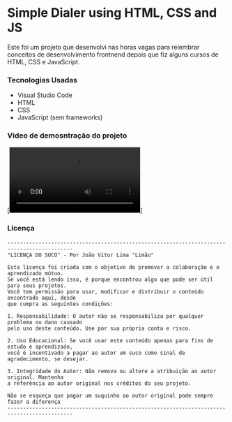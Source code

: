# Simple Dialer using HTML, CSS and JS

Este foi um projeto que desenvolvi nas horas vagas para relembrar conceitos de desenvolvimento frontnend depois que fiz alguns cursos de HTML, CSS e JavaScript.

### Tecnologias Usadas

- Visual Studio Code
- HTML
- CSS
- JavaScript (sem frameworks)

### Video de demosntração do projeto

[![Video demo](/demos/project-demo.mp4)]

### Licença

```
-------------------------------------------------------------------------------------------
"LICENÇA DO SUCO" - Por João Vitor Lima "Limão"

Esta licença foi criada com o objetivo de promover a colaboração e o aprendizado mútuo. 
Se você está lendo isso, é porque encontrou algo que pode ser útil para seus projetos. 
Você tem permissão para usar, modificar e distribuir o conteúdo encontrado aqui, desde 
que cumpra as seguintes condições:

1. Responsabilidade: O autor não se responsabiliza por qualquer problema ou dano causado 
pelo uso deste conteúdo. Use por sua própria conta e risco.

2. Uso Educacional: Se você usar este conteúdo apenas para fins de estudo e aprendizado, 
você é incentivado a pagar ao autor um suco como sinal de agradecimento, se desejar.

3. Integridade do Autor: Não remova ou altere a atribuição ao autor original. Mantenha 
a referência ao autor original nos créditos do seu projeto.

Não se esqueça que pagar um suquinho ao autor original pode sempre fazer a diferença
-------------------------------------------------------------------------------------------
```
